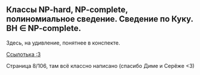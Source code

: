 ## Классы NP-hard, NP-complete, полиномиальное сведение. Сведение по Куку. BH ∈ NP-complete.

Здесь, на удивление, понятнее в конспекте.

[Ссылотька :3](https://cdkrot.me/algo/conspect.pdf)

Страница 8/106, там всё классно написано (спасибо Диме и Серёже <3)
